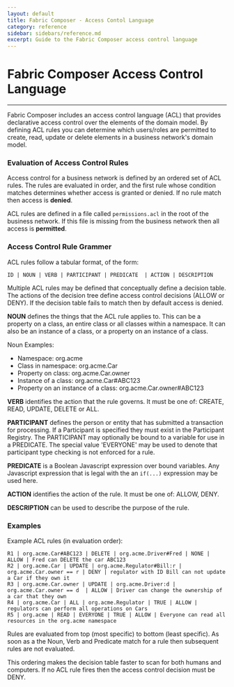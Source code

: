 ```yaml
---
layout: default
title: Fabric Composer - Access Contol Language
category: reference
sidebar: sidebars/reference.md
excerpt: Guide to the Fabric Composer access control language
---
```


# Fabric Composer Access Control Language

---

Fabric Composer includes an access control language (ACL) that provides declarative access control over the elements of the domain model. By defining ACL rules you can determine which users/roles are permitted to create, read, update or delete elements in a business network's domain model.

### Evaluation of Access Control Rules

Access control for a business network is defined by an ordered set of ACL rules. The rules are evaluated in order, and the first rule whose condition matches determines whether access is granted or denied. If no rule match then access is **denied**.

ACL rules are defined in a file called `permissions.acl` in the root of the business network. If this file is missing from the business network then all access is **permitted**.

### Access Control Rule Grammer

ACL rules follow a tabular format, of the form:

````
ID | NOUN | VERB | PARTICIPANT | PREDICATE  | ACTION | DESCRIPTION
````

Multiple ACL rules may be defined that conceptually define a decision table. The actions of the decision tree define access control decisions (ALLOW or DENY). If the decision table fails to match then by default access is denied.

**NOUN** defines the things that the ACL rule applies to. This can be a property on a class, an entire class or all classes within a namespace. It can also be an instance of a class, or a property on an instance of a class.

Noun Examples:
- Namespace: org.acme
- Class in namespace: org.acme.Car
- Property on class: org.acme.Car.owner
- Instance of a class: org.acme.Car#ABC123
- Property on an instance of a class: org.acme.Car.owner#ABC123

**VERB** identifies the action that the rule governs. It must be one of: CREATE, READ, UPDATE, DELETE or ALL.

**PARTICIPANT** defines the person or entity that has submitted a transaction for processing. If a Participant is specified they must exist in the Participant Registry. The PARTICIPANT may optionally be bound to a variable for use in a PREDICATE. The special value 'EVERYONE' may be used to denote that participant type checking is not enforced for a rule.

**PREDICATE** is a Boolean Javascript expression over bound variables. Any Javascript expression that is legal with the an `if(...)` expression may be used here.

**ACTION** identifies the action of the rule. It must be one of: ALLOW, DENY.

**DESCRIPTION** can be used to describe the purpose of the rule.

### Examples

Example ACL rules (in evaluation order):

```
R1 | org.acme.Car#ABC123 | DELETE | org.acme.Driver#Fred | NONE | ALLOW | Fred can DELETE the car ABC123
R2 | org.acme.Car | UPDATE | org.acme.Regulator#Bill:r | org.acme.Car.owner == r | DENY | regulator with ID Bill can not update a Car if they own it
R3 | org.acme.Car.owner | UPDATE | org.acme.Driver:d | org.acme.Car.owner == d  | ALLOW | Driver can change the ownership of a car that they own
R4 | org.acme.Car | ALL | org.acme.Regulator | TRUE | ALLOW | regulators can perform all operations on Cars
R5 | org.acme | READ | EVERYONE | TRUE | ALLOW | Everyone can read all resources in the org.acme namespace
```

Rules are evaluated from top (most specific) to bottom (least specific). As soon as a the Noun, Verb and Predicate match for a rule then subsequent rules are not evaluated.

This ordering makes the decision table faster to scan for both humans and computers. If no ACL rule fires then the access control decision must be DENY.
